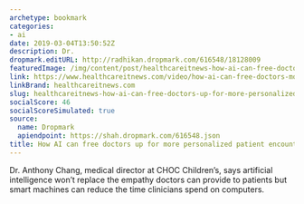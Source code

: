 ```yaml
---
archetype: bookmark
categories:
- ai
date: 2019-03-04T13:50:52Z
description: Dr.
dropmark.editURL: http://radhikan.dropmark.com/616548/18128009
featuredImage: /img/content/post/healthcareitnews-how-ai-can-free-doctors-up-for-more-personalized-patient-encounters.jpg
link: https://www.healthcareitnews.com/video/how-ai-can-free-doctors-more-personalized-patient-encounters
linkBrand: healthcareitnews.com
slug: healthcareitnews-how-ai-can-free-doctors-up-for-more-personalized-patient-encounters
socialScore: 46
socialScoreSimulated: true
source:
  name: Dropmark
  apiendpoint: https://shah.dropmark.com/616548.json
title: How AI can free doctors up for more personalized patient encounters
---
```

Dr. Anthony Chang, medical director at CHOC Children’s, says artificial intelligence won’t replace the empathy doctors can provide to patients but smart machines can reduce the time clinicians spend on computers.